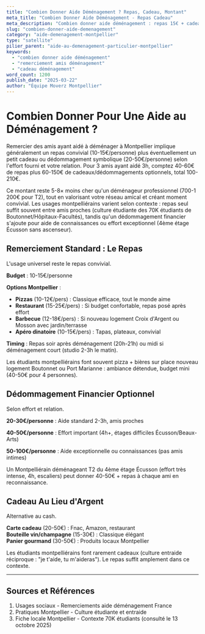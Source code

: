 ```yaml
---
title: "Combien Donner Aide Déménagement ? Repas, Cadeau, Montant"
meta_title: "Combien Donner Aide Déménagement - Repas Cadeau"
meta_description: "Combien donner aide déménagement : repas 15€ + cadeau 20-50€/personne. Usages, remerciements."
slug: "combien-donner-aide-demenagement"
category: "aide-demenagement-montpellier"
type: "satellite"
pilier_parent: "aide-au-demenagement-particulier-montpellier"
keywords:
  - "combien donner aide déménagement"
  - "remerciement amis déménagement"
  - "cadeau déménagement"
word_count: 1200
publish_date: "2025-03-22"
author: "Équipe Moverz Montpellier"
---
```


# Combien Donner Pour Une Aide au Déménagement ?

Remercier des amis ayant aidé à déménager à Montpellier implique généralement un repas convivial (10-15€/personne) plus éventuellement un petit cadeau ou dédommagement symbolique (20-50€/personne) selon l'effort fourni et votre relation. Pour 3 amis ayant aidé 3h, comptez 40-60€ de repas plus 60-150€ de cadeaux/dédommagements optionnels, total 100-210€.

Ce montant reste 5-8× moins cher qu'un déménageur professionnel (700-1 200€ pour T2), tout en valorisant votre réseau amical et créant moment convivial. Les usages montpelliérains varient selon contexte : repas seul suffit souvent entre amis proches (culture étudiante des 70K étudiants de Boutonnet/Hôpitaux-Facultés), tandis qu'un dédommagement financier s'ajoute pour aide de connaissances ou effort exceptionnel (4ème étage Écusson sans ascenseur).

## Remerciement Standard : Le Repas

L'usage universel reste le repas convivial.

**Budget** : 10-15€/personne

**Options Montpellier** :
- **Pizzas** (10-12€/pers) : Classique efficace, tout le monde aime
- **Restaurant** (15-25€/pers) : Si budget confortable, repas posé après effort
- **Barbecue** (12-18€/pers) : Si nouveau logement Croix d'Argent ou Mosson avec jardin/terrasse
- **Apéro dinatoire** (10-15€/pers) : Tapas, plateaux, convivial

**Timing** : Repas soir après déménagement (20h-21h) ou midi si déménagement court (studio 2-3h le matin).

Les étudiants montpelliérains font souvent pizza + bières sur place nouveau logement Boutonnet ou Port Marianne : ambiance détendue, budget mini (40-50€ pour 4 personnes).

## Dédommagement Financier Optionnel

Selon effort et relation.

**20-30€/personne** : Aide standard 2-3h, amis proches

**40-50€/personne** : Effort important (4h+, étages difficiles Écusson/Beaux-Arts)

**50-100€/personne** : Aide exceptionnelle ou connaissances (pas amis intimes)

Un Montpelliérain déménageant T2 du 4ème étage Écusson (effort très intense, 4h, escaliers) peut donner 40-50€ + repas à chaque ami en reconnaissance.

## Cadeau Au Lieu d'Argent

Alternative au cash.

**Carte cadeau** (20-50€) : Fnac, Amazon, restaurant  
**Bouteille vin/champagne** (15-30€) : Classique élégant  
**Panier gourmand** (30-50€) : Produits locaux Montpellier

Les étudiants montpelliérains font rarement cadeaux (culture entraide réciproque : "je t'aide, tu m'aideras"). Le repas suffit amplement dans ce contexte.

---

## Sources et Références

1. Usages sociaux - Remerciements aide déménagement France
2. Pratiques Montpellier - Culture étudiante et entraide
3. Fiche locale Montpellier - Contexte 70K étudiants (consulté le 13 octobre 2025)

